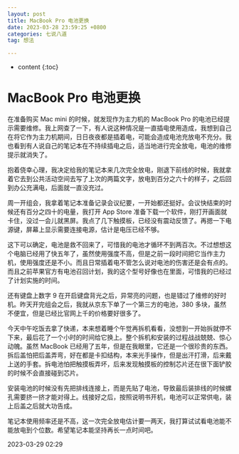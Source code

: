 ```yaml
---
layout: post
title: MacBook Pro 电池更换
date: 2023-03-28 23:59:25 +0800
categories: 七说八道
tag: 想法

---
```


* content
{:toc}


# MacBook Pro 电池更换

在准备购买 Mac mini 的时候，就发现作为主力机的 MacBook Pro 的电池已经提示需要维修。我上网查了一下，有人说这种情况是一直插电使用造成，我想到自己在将它作为主力机期间，日日夜夜都是插着电，可能会造成电池充放电不充分。我也看到有人说自己的笔记本在不持续插电之后，适当地进行完全放电，电池的维修提示就消失了。

抱着侥幸心理，我决定给我的笔记本来几次完全放电，刚退下前线的时候，我就拿着它去到公共活动空间去写了上次的两篇文字，放电到百分之六十的样子，之后回到办公充满电，后面就一直没充过。

周一开组会，我拿着笔记本准备记录会议纪要，一开始都还挺好。会议快结束的时候还有百分之四十的电量，我打开 App Store 准备下载一个软件，刚打开画面就卡住，没过一会儿就黑屏。我点了几下触摸板，已经没有震动反馈了。再摁一下电源键，屏幕上显示需要连接电源，估计是电压已经不够。

这下可以确定，电池是救不回来了，可惜我的电池才循环不到两百次。不过想想这个电脑已经用了快五年了，虽然使用强度不高，但是之前一段时间把它当作主力机，使用强度还是不小。而且日常插着电不管怎么说对电池的伤害还是会有点的。而且之前苹果官方有电池召回计划，我的这个型号好像也在里面，可惜我的已经过了计划实施的时间。

还有键盘上数字 9 在开启键盘背光之后，异常亮的问题，也是错过了维修的好时机。昨天开完组会之后，我就从京东下单了一个第三方的电池，380 多块，虽然不便宜，但是已经比官网上千的价格要好很多了。

今天中午吃饭去拿了快递，本来想着睡个午觉再拆机看看，没想到一开始拆就停不下来，最后花了一个小时的时间给它换上。整个拆机和安装的过程战战兢兢、惊心动魄。虽然 MacBook 已经用了五年，但是在我眼里，它还是一个很珍贵的东西。拆后盖怕把后盖弄弯，好在都是卡扣结构，本来光手操作，但是出汗打滑，后来戴上送的手套。拆电池怕把触摸板弄坏，后来发现触摸板的控制芯片还在很下面铲胶的时候不会直接碰到芯片。

安装电池的时候没有先把排线连接上，而是先贴了电池，导致最后装排线的时候螺孔需要挤一挤才能对得上。线接好之后，按照说明书开机，电池可以正常供电，装上后盖之后就大功告成。

笔记本使用频率还是不高，这一次完全放电估计要一两天，我打算试试看电池能不能放电到个位数。希望笔记本能坚持再长一点时间吧。

2023-03-29 02:29